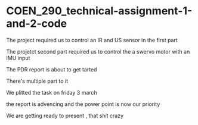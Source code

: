 # COEN_290_technical-assignment-1-and-2-code

The project required us to control an IR and US sensor in the first part

The projetct second part required us to control the a swervo motor with an IMU input

The PDR report is about to get tarted

There's multiple part to it

We plitted the task on friday 3 march

the report is advencing and the power point is now our priority

We are getting ready to present , that shit crazy
